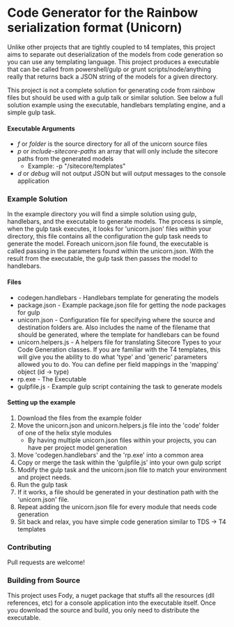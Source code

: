 # Code Generator for the Rainbow serialization format (Unicorn)

Unlike other projects that are tightly coupled to t4 templates, this project aims to separate out deserialization of the models from code generation so you can use
any templating language. This project produces a executable that can be called from powershell/gulp or grunt scripts/node/anything really 
that returns back a JSON string of the models for a given directory. 

This project is not a complete solution for generating code from rainbow files but should be used with a gulp talk or similar solution. See below a full solution example
using the executable, handlebars templating engine, and a simple gulp task. 

#### Executable Arguments

* *f* or *folder* is the source directory for all of the unicorn source files
* *p* or *include-sitecore-paths* an array that will only include the sitecore paths from the generated models
  * Example: -p "/sitecore/templates"
* *d* or *debug* will not output JSON but will output messages to the console application

### Example Solution

In the example directory you will find a simple solution using gulp, handlebars, and the executable to generate models. The process is simple, when the gulp 
task executes, it looks for 'unicorn.json' files within your directory, this file contains all the configuration the gulp task needs to generate the model. Foreach
unicorn.json file found, the executable is called passing in the parameters found within the unicorn.json. With the result from the executable, the gulp task then passes
the model to handlebars.

#### Files
* codegen.handlebars - Handlebars template for generating the models
* package.json - Example package.json file for getting the node packages for gulp
* unicorn.json - Configuration file for specifying where the source and destination folders are. Also includes the name of the filename that should be generated, where the template for handlebars can be found
* unicorn.helpers.js - A helpers file for translating Sitecore Types to your Code Generation classes. If you are familiar with the T4 templates, this will give you the ability to do what 'type' and 'generic' parameters allowed you to do. You can define per field mappings in the 'mapping' object (id -> type)
* rp.exe - The Executable
* gulpfile.js - Example gulp script containing the task to generate models

#### Setting up the example
1.  Download the files from the example folder
2.  Move the unicorn.json and unicorn.helpers.js file into the 'code' folder of one of the helix style modules
    * By having multiple unicorn.json files within your projects, you can have per project model generation
3.  Move 'codegen.handlebars' and the 'rp.exe' into a common area
4.  Copy or merge the task within the 'gulpfile.js' into your own gulp script
5.  Modify the gulp task and the unicorn.json file to match your environment and project needs.
6.  Run the gulp task
7.  If it works, a file should be generated in your destination path with the 'unicorn.json' file.
8.  Repeat adding the unicorn.json file for every module that needs code generation
9.  Sit back and relax, you have simple code generation similar to TDS -> T4 templates

### Contributing

Pull requests are welcome!

### Building from Source

This project uses Fody, a nuget package that stuffs all the resources (dll references, etc) for a console application into the executable itself. Once you download the source and build, you only need to 
distribute the executable.